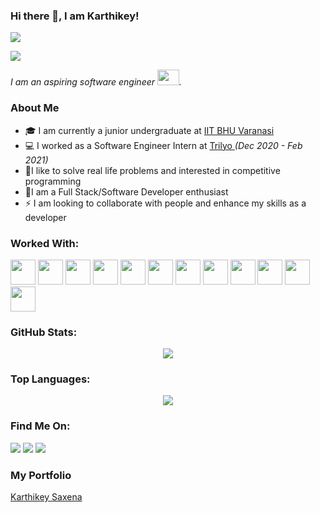 ### Hi there 👋, I am Karthikey!

<img src="https://img.shields.io/github/followers/karthikeysaxena2507?style=social"/>

![](https://komarev.com/ghpvc/?username=karthikeysaxena2507&color=green)

<p>
 <i>
    I am an aspiring software engineer <img src="https://raw.githubusercontent.com/TheDudeThatCode/TheDudeThatCode/master/Assets/Developer.gif" width=35 height=25>.
 </i>
</p>

### About Me

- 🎓 I am currently a junior undergraduate at <a href="https://www.iitbhu.ac.in/"> IIT BHU Varanasi </a>
- 💻 I worked as a Software Engineer Intern at <a href="https://www.trilyo.com/"> Trilyo </a> <i> (Dec 2020 - Feb 2021) </i>
- 👨‍I like to solve real life problems and interested in competitive programming
- 👨‍I am a Full Stack/Software Developer enthusiast
- ⚡ I am looking to collaborate with people and enhance my skills as a developer

### Worked With:

<p>
<!--NodeJS-->
<code><img height="40" src="https://img.shields.io/badge/node.js%20-%2343853D.svg?&style=for-the-badge&logo=node.js&logoColor=white" /></code>
<!--Express-->
<code><img height="40" src="https://img.shields.io/badge/express.js%20-%23404d59.svg?&style=for-the-badge" /></code>
<!--React-->
<code><img height="40" src="https://img.shields.io/badge/react%20-%2320232a.svg?&style=for-the-badge&logo=react&logoColor=%2361DAFB" /></code>
<!--C++-->
<code><img height="40" src="https://img.shields.io/badge/c++%20-%2300599C.svg?&style=for-the-badge&logo=c%2B%2B&logoColor=white" /></code>
<!--C-->
<code><img height="40" src="https://img.shields.io/badge/c%20-%2300599C.svg?&style=for-the-badge&logo=c&logoColor=white" /></code>
<!--HTML-->
<code><img height="40" src="https://img.shields.io/badge/html5%20-%23E34F26.svg?&style=for-the-badge&logo=html5&logoColor=white" /></code>
<!--CSS-->
<code><img height="40" src="https://img.shields.io/badge/css3%20-%231572B6.svg?&style=for-the-badge&logo=css3&logoColor=white" /></code>
<!--JS-->
<code><img height="40" src="https://img.shields.io/badge/mysql-%2300f.svg?&style=for-the-badge&logo=mysql&logoColor=white" /></code>  
<!--Bootstrap-->
<code><img height="40" src="https://img.shields.io/badge/bootstrap%20-%23563D7C.svg?&style=for-the-badge&logo=bootstrap&logoColor=white" /></code>
<!--MYSQL-->
<code><img height="40" src="https://img.shields.io/badge/javascript%20-%23323330.svg?&style=for-the-badge&logo=javascript&logoColor=%23F7DF1E" /></code>
<!--Redis-->
<code><img height="40" src="https://img.shields.io/badge/redis-%2300f.svg?&style=for-the-badge&logo=redis&logoColor=black" /></code>
<!--MongoDB-->
<code><img height="40" src="https://img.shields.io/badge/MongoDB-%234ea94b.svg?&style=for-the-badge&logo=mongodb&logoColor=white" /></code>
</p>


### GitHub Stats:
<p align="center">
  <a href="https://github.com/karthikeysaxena2507">
    <img src="https://github-readme-stats.vercel.app/api?username=karthikeysaxena2507&show_icons=true&hide=issues,prs&theme=radical"/>
  </a>
</p>

### Top Languages: 
<p align="center">
  <a href="https://github.com/karthikeysaxena2507">
    <img src="https://github-readme-stats.vercel.app/api/top-langs/?username=karthikeysaxena2507&hide=html,css&theme=radical" align="center" />
  </a>
</p>

### Find Me On:

[![](https://img.icons8.com/fluent/48/000000/linkedin.png)](https://www.linkedin.com/in/karthikey-saxena-69944b177/)
[![](https://img.icons8.com/fluent/48/000000/instagram-new.png)](https://www.instagram.com/karthikeysaxena/)
[![](https://img.icons8.com/fluent/48/000000/facebook-new.png)](https://www.facebook.com/kartikey.saxena.71/)

### My Portfolio
[Karthikey Saxena](https://karthikey-saxena.netlify.app/)
